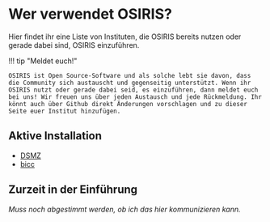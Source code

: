 # Wer verwendet OSIRIS?

Hier findet ihr eine Liste von Instituten, die OSIRIS bereits nutzen oder gerade dabei sind, OSIRIS einzuführen. 

!!! tip "Meldet euch!"
    
    OSIRIS ist Open Source-Software und als solche lebt sie davon, dass die Community sich austauscht und gegenseitig unterstützt. Wenn ihr OSIRIS nutzt oder gerade dabei seid, es einzuführen, dann meldet euch bei uns! Wir freuen uns über jeden Austausch und jede Rückmeldung. Ihr könnt auch über Github direkt Änderungen vorschlagen und zu dieser Seite euer Institut hinzufügen.

    
## Aktive Installation

- [DSMZ](https://dsmz.de)
- [bicc](https://bicc.de)

## Zurzeit in der Einführung

*Muss noch abgestimmt werden, ob ich das hier kommunizieren kann.*